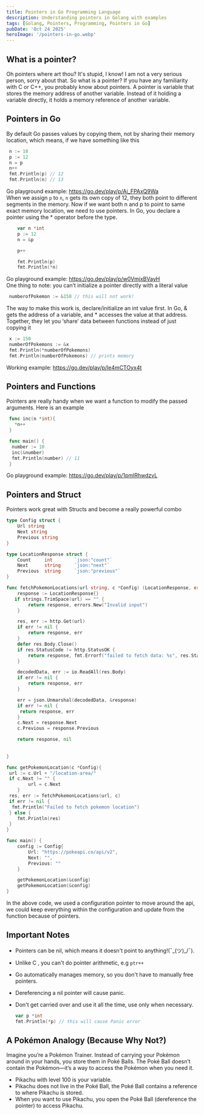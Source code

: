 ```yaml
---
title: Pointers in Go Programming Language
description: Understanding pointers in Golang with examples
tags: [Golang, Pointers, Programming, Pointers in Go]
pubDate: 'Oct 24 2025'
heroImage: '/pointers-in-go.webp'
---
```


## What is a pointer?

Oh pointers where art thou? It's stupid, I know! I am not a very serious person, sorry about that. So what is a pointer? If you have any familiarity with C or C++, you probably know about pointers. A pointer is variable that stores the memory address of another variable. Instead of it holding a variable directly, it holds a memory reference of another variable.

## Pointers in Go

By default Go passes values by copying them, not by sharing their memory location, which means, if we have something like this

```go
 n := 10
 p := 12
 n = p
 n++
 fmt.Println(p) // 12
 fmt.Println(n) // 13
```

Go playground example: <https://go.dev/play/p/Ai_FPAxQ9Wa>  
When we assign `p` to `n`, `n` gets its own copy of 12, they both point to different segments in the memory. Now if we want both n and p to point to same exact memory location, we need to use pointers. In Go, you declare a pointer using the \* operator before the type.

```go
    var n *int
    p := 12
    n = &p

    p++

    fmt.Println(p)
    fmt.Println(*n)
```

Go playground example: <https://go.dev/play/p/w0VmjxBVayH>  
One thing to note: you can’t initialize a pointer directly with a literal value

```go
 numberofPokemon := &150 // this will not work!
```

The way to make this work is, declare/initialize an int value first. In Go, & gets the address of a variable, and \* accesses the value at that address. Together, they let you ‘share’ data between functions instead of just copying it

```go
 x := 150
 numberOfPokemons := &x
 fmt.Println(*numberOfPokemons)
 fmt.Println(numberOfPokemons) // prints memory
```

Working example: <https://go.dev/play/p/le4mCTOyx4t>

## Pointers and Functions

Pointers are really handy when we want a function to modify the passed arguments. Here is an example

```go
 func inc(n *int){
   *n++
 }

 func main() {
  number := 10
  inc(&number)
  fmt.Println(number) // 11
 }

```

Go playground example: <https://go.dev/play/p/1pmlRhwdzvL>

## Pointers and Struct

Pointers work great with Structs and become a really powerful combo

```go
type Config struct {
    Url string
    Next string
    Previous string
}

type LocationResponse struct {
    Count     int        `json:"count"`
    Next      string     `json:"next"`
    Previous  string     `json:"previous"`
}

func fetchPokemonLocations(url string, c *Config) (LocationResponse, error) {
    response := LocationResponse{}
   if strings.TrimSpace(url) == "" {
        return response, errors.New("Invalid input")
    }

    res, err := http.Get(url)
    if err != nil {
        return response, err
    }
    defer res.Body.Close()
    if res.StatusCode != http.StatusOK {
        return response, fmt.Errorf("failed to fetch data: %s", res.Status)
    }

    decodedData, err := io.ReadAll(res.Body)
    if err != nil {
        return response, err
    }

    err = json.Unmarshal(decodedData, &response)
    if err != nil {
     return response, err
    }
    c.Next = response.Next
    c.Previous = response.Previous

    return response, nil
    
    
}

func getPokemonLocation(c *Config){
 url := c.Url + "/location-area/"
 if c.Next != "" {
        url = c.Next
    }
 res, err := fetchPokemonLocations(url, c)
 if err != nil {
  fmt.Println("Failed to fetch pokemon location")
 } else {
    fmt.Println(res)
 }
}

func main() {
    config := Config{
        Url: "https://pokeapi.co/api/v2",
        Next: "",
        Previous: ""
    }

    getPokemonLocation(&config)
    getPokemonLocation(&config)
}

```

In the above code, we used a configuration pointer to move around the api, we could keep everything within the configuration and update from the function because of pointers.

## Important Notes

- Pointers can be nil, which means it doesn't point to anything!(¯\_(ツ)_/¯).

- Unlike C , you can't do pointer arithmetic, e.g `ptr++`

- Go automatically manages memory, so you don't have to manually free pointers.

- Dereferencing a nil pointer will cause panic.

- Don't get carried over and use it all the time, use only when necessary.

    ```go
    var p *int
    fmt.Println(*p) // this will cause Panic error
    
    ```

## A Pokémon Analogy (Because Why Not?)

Imagine you’re a Pokémon Trainer. Instead of carrying your Pokémon around in your hands, you store them in Poké Balls. The Poké Ball doesn’t contain the Pokémon—it’s a way to access the Pokémon when you need it.

- Pikachu with level 100 is your variable.
- Pikachu does not live in the Poké Ball, the Poké Ball contains a reference to where Pikachu is stored.
- When you want to use Pikachu, you open the Poké Ball (dereference the pointer) to access Pikachu.
